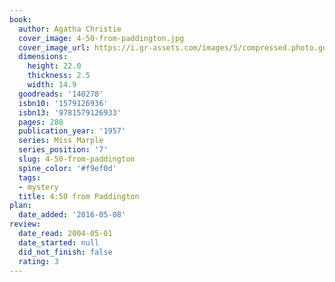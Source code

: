 ```yaml
---
book:
  author: Agatha Christie
  cover_image: 4-50-from-paddington.jpg
  cover_image_url: https://i.gr-assets.com/images/S/compressed.photo.goodreads.com/books/1388324483l/140278.jpg
  dimensions:
    height: 22.0
    thickness: 2.5
    width: 14.9
  goodreads: '140278'
  isbn10: '1579126936'
  isbn13: '9781579126933'
  pages: 288
  publication_year: '1957'
  series: Miss Marple
  series_position: '7'
  slug: 4-50-from-paddington
  spine_color: '#f9ef0d'
  tags:
  - mystery
  title: 4:50 from Paddington
plan:
  date_added: '2016-05-08'
review:
  date_read: 2004-05-01
  date_started: null
  did_not_finish: false
  rating: 3
---
```

